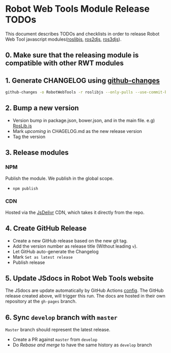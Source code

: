 # Robot Web Tools Module Release TODOs

This document describes TODOs and checklists in order to release
Robot Web Tool javascript modules([roslibjs](https://github.com/RobotWebTools/roslibjs), [ros2djs](https://github.com/RobotWebTools/ros2djs), [ros3djs](https://github.com/RobotWebTools/ros3djs)).

## 0. Make sure that the releasing module is compatible with other RWT modules

## 1. Generate CHANGELOG using [github-changes](https://github.com/lalitkapoor/github-changes)

```bash
github-changes -o RobotWebTools -r roslibjs --only-pulls --use-commit-body -a -b develop
```

## 2. Bump a new version

* Version bump in package.json, bower.json, and in the main file. e.g) [RosLib.js](src/RosLib.js)
* Mark *upcoming* in CHAGELOG.md as the new release version
* Tag the version

## 3. Release modules

### NPM

Publish the module. We publish in the global scope.

* `npm publish`

### CDN

Hosted via the [JsDelivr](https://www.jsdelivr.com/) CDN, which takes it directly from the repo.

## 4. Create GitHub Release

* Create a new GitHub release based on the new git tag.
* Add the version number as release title (Without leading `v`).
* Let GitHub auto-generate the Changelog
* Mark `Set as latest release`
* Publish release

## 5. Update JSdocs in Robot Web Tools website

The JSdocs are update automatically by GitHub Actions [config](.github/workflows/docs.yml). The GitHub release created above, will trigger this run. The docs are hosted in their own repository at the `gh-pages` branch.

## 6. Sync `develop` branch with `master`

`Master` branch should represent the latest release.

* Create a PR against `master` from `develop`
* Do *Rebase and merge* to have the same history as `develop` branch
